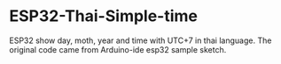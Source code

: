 # ESP32-Thai-Simple-time
ESP32 show day, moth, year and time with UTC+7 in thai language.  The original code came from Arduino-ide esp32 sample sketch.
